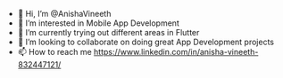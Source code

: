 - 👋 Hi, I’m @AnishaVineeth
- 👀 I’m interested in Mobile App Development
- 🌱 I’m currently trying out different areas in Flutter
- 💞️ I’m looking to collaborate on doing great App Development projects 
- 📫 How to reach me https://www.linkedin.com/in/anisha-vineeth-832447121/

<!---
AnishaVineeth/AnishaVineeth is a ✨ special ✨ repository because its `README.md` (this file) appears on your GitHub profile.
You can click the Preview link to take a look at your changes.
--->

